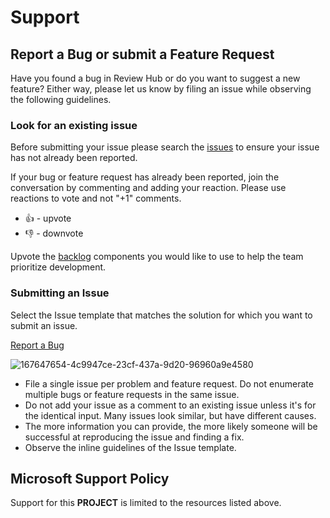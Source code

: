 # Support

## Report a Bug or submit a Feature Request

Have you found a bug in Review Hub or do you want to suggest a new feature? Either way, please let us know by filing an issue while observing the following guidelines.

### Look for an existing issue

Before submitting your issue please search the [issues](https://github.com/microsoft/review-hub/issues) to ensure your issue has not already been reported.

If your bug or feature request has already been reported, join the conversation by commenting and adding your reaction. Please use reactions to vote and not "+1" comments.

- 👍 - upvote
- 👎 - downvote

Upvote the [backlog](https://github.com/microsoft/review-hub/issues?q=is%3Aissue+is%3Aopen+label%3Abacklog) components you would like to use to help the team prioritize development.

### Submitting an Issue

Select the Issue template that matches the solution for which you want to submit an issue.

[Report a Bug](https://github.com/microsoft/review-hub/issues/new?assignees=yondiame&labels=bug&template=bug_report.md&title=%5BBUG%5D%3A)

![167647654-4c9947ce-23cf-437a-9d20-96960a9e4580](https://user-images.githubusercontent.com/25781258/235675239-baf16b22-781b-4366-a8db-cc83b1bd7a7c.png)

- File a single issue per problem and feature request. Do not enumerate multiple bugs or feature requests in the same issue.
- Do not add your issue as a comment to an existing issue unless it's for the identical input. Many issues look similar, but have different causes.
- The more information you can provide, the more likely someone will be successful at reproducing the issue and finding a fix.
- Observe the inline guidelines of the Issue template.

## Microsoft Support Policy  

Support for this **PROJECT** is limited to the resources listed above.
